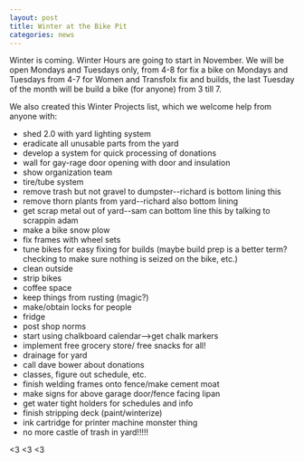 ```yaml
---
layout: post
title: Winter at the Bike Pit
categories: news
---
```


Winter is coming. Winter Hours are going to start in November. We will be open Mondays and Tuesdays only, from 4-8 for fix a bike on Mondays and Tuesdays from 4-7 for Women and Transfolx fix and builds, the last Tuesday of the month will be build a bike (for anyone) from 3 till 7.

We also created this Winter Projects list, which we welcome help from anyone with:

- shed 2.0 with yard lighting system
- eradicate all unusable parts from the yard
- develop a system for quick processing of donations
- wall for gay-rage door opening with door and insulation
- show organization team  
- tire/tube system
- remove trash but not gravel to dumpster--richard is bottom lining this
- remove thorn plants from yard--richard also bottom lining
- get scrap metal out of yard--sam can bottom line this by talking to scrappin adam
- make a bike snow plow  
- fix frames with wheel sets  
- tune bikes for easy fixing for builds (maybe build prep is a better term? checking to make sure nothing is seized on the bike, etc.)  
- clean outside  
- strip bikes  
- coffee space  
- keep things from rusting (magic?)  
- make/obtain locks for people  
- fridge  
- post shop norms  
- start using chalkboard calendar-->get chalk markers  
- implement free grocery store/ free snacks for all!  
- drainage for yard  
- call dave bower about donations  
- classes, figure out schedule, etc.  
- finish welding frames onto fence/make cement moat  
- make signs for above garage door/fence facing lipan  
- get water tight holders for schedules and info  
- finish stripping deck (paint/winterize)  
- ink cartridge for printer machine monster thing  
- no more castle of trash in yard!!!!!  


<3 <3 <3
